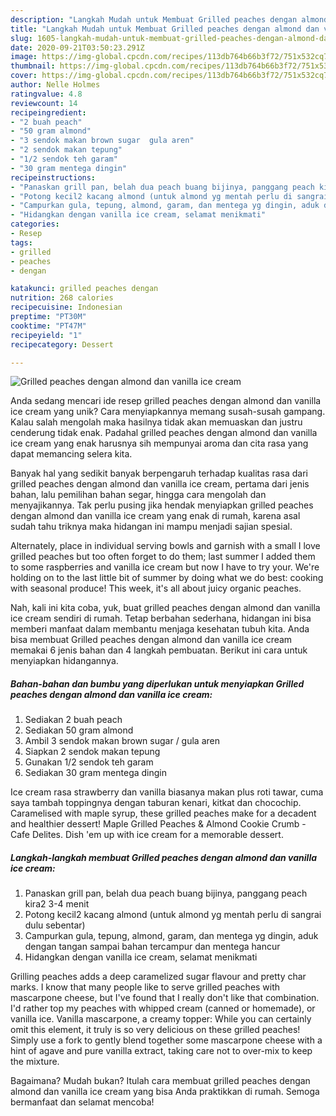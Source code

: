 ```yaml
---
description: "Langkah Mudah untuk Membuat Grilled peaches dengan almond dan vanilla ice cream yang Lezat Sekali"
title: "Langkah Mudah untuk Membuat Grilled peaches dengan almond dan vanilla ice cream yang Lezat Sekali"
slug: 1605-langkah-mudah-untuk-membuat-grilled-peaches-dengan-almond-dan-vanilla-ice-cream-yang-lezat-sekali
date: 2020-09-21T03:50:23.291Z
image: https://img-global.cpcdn.com/recipes/113db764b66b3f72/751x532cq70/grilled-peaches-dengan-almond-dan-vanilla-ice-cream-foto-resep-utama.jpg
thumbnail: https://img-global.cpcdn.com/recipes/113db764b66b3f72/751x532cq70/grilled-peaches-dengan-almond-dan-vanilla-ice-cream-foto-resep-utama.jpg
cover: https://img-global.cpcdn.com/recipes/113db764b66b3f72/751x532cq70/grilled-peaches-dengan-almond-dan-vanilla-ice-cream-foto-resep-utama.jpg
author: Nelle Holmes
ratingvalue: 4.8
reviewcount: 14
recipeingredient:
- "2 buah peach"
- "50 gram almond"
- "3 sendok makan brown sugar  gula aren"
- "2 sendok makan tepung"
- "1/2 sendok teh garam"
- "30 gram mentega dingin"
recipeinstructions:
- "Panaskan grill pan, belah dua peach buang bijinya, panggang peach kira2 3-4 menit"
- "Potong kecil2 kacang almond (untuk almond yg mentah perlu di sangrai dulu sebentar)"
- "Campurkan gula, tepung, almond, garam, dan mentega yg dingin, aduk dengan tangan sampai bahan tercampur dan mentega hancur"
- "Hidangkan dengan vanilla ice cream, selamat menikmati"
categories:
- Resep
tags:
- grilled
- peaches
- dengan

katakunci: grilled peaches dengan 
nutrition: 268 calories
recipecuisine: Indonesian
preptime: "PT30M"
cooktime: "PT47M"
recipeyield: "1"
recipecategory: Dessert

---
```



![Grilled peaches dengan almond dan vanilla ice cream](https://img-global.cpcdn.com/recipes/113db764b66b3f72/751x532cq70/grilled-peaches-dengan-almond-dan-vanilla-ice-cream-foto-resep-utama.jpg)

Anda sedang mencari ide resep grilled peaches dengan almond dan vanilla ice cream yang unik? Cara menyiapkannya memang susah-susah gampang. Kalau salah mengolah maka hasilnya tidak akan memuaskan dan justru cenderung tidak enak. Padahal grilled peaches dengan almond dan vanilla ice cream yang enak harusnya sih mempunyai aroma dan cita rasa yang dapat memancing selera kita.

Banyak hal yang sedikit banyak berpengaruh terhadap kualitas rasa dari grilled peaches dengan almond dan vanilla ice cream, pertama dari jenis bahan, lalu pemilihan bahan segar, hingga cara mengolah dan menyajikannya. Tak perlu pusing jika hendak menyiapkan grilled peaches dengan almond dan vanilla ice cream yang enak di rumah, karena asal sudah tahu triknya maka hidangan ini mampu menjadi sajian spesial.

Alternately, place in individual serving bowls and garnish with a small I love grilled peaches but too often forget to do them; last summer I added them to some raspberries and vanilla ice cream but now I have to try your. We&#39;re holding on to the last little bit of summer by doing what we do best: cooking with seasonal produce! This week, it&#39;s all about juicy organic peaches.


Nah, kali ini kita coba, yuk, buat grilled peaches dengan almond dan vanilla ice cream sendiri di rumah. Tetap berbahan sederhana, hidangan ini bisa memberi manfaat dalam membantu menjaga kesehatan tubuh kita. Anda bisa membuat Grilled peaches dengan almond dan vanilla ice cream memakai 6 jenis bahan dan 4 langkah pembuatan. Berikut ini cara untuk menyiapkan hidangannya.

<!--inarticleads1-->

##### Bahan-bahan dan bumbu yang diperlukan untuk menyiapkan Grilled peaches dengan almond dan vanilla ice cream:

1. Sediakan 2 buah peach
1. Sediakan 50 gram almond
1. Ambil 3 sendok makan brown sugar / gula aren
1. Siapkan 2 sendok makan tepung
1. Gunakan 1/2 sendok teh garam
1. Sediakan 30 gram mentega dingin


Ice cream rasa strawberry dan vanilla biasanya makan plus roti tawar, cuma saya tambah toppingnya dengan taburan kenari, kitkat dan chocochip. Caramelised with maple syrup, these grilled peaches make for a decadent and healthier dessert! Maple Grilled Peaches &amp; Almond Cookie Crumb - Cafe Delites. Dish &#39;em up with ice cream for a memorable dessert. 

<!--inarticleads2-->

##### Langkah-langkah membuat Grilled peaches dengan almond dan vanilla ice cream:

1. Panaskan grill pan, belah dua peach buang bijinya, panggang peach kira2 3-4 menit
1. Potong kecil2 kacang almond (untuk almond yg mentah perlu di sangrai dulu sebentar)
1. Campurkan gula, tepung, almond, garam, dan mentega yg dingin, aduk dengan tangan sampai bahan tercampur dan mentega hancur
1. Hidangkan dengan vanilla ice cream, selamat menikmati


Grilling peaches adds a deep caramelized sugar flavour and pretty char marks. I know that many people like to serve grilled peaches with mascarpone cheese, but I&#39;ve found that I really don&#39;t like that combination. I&#39;d rather top my peaches with whipped cream (canned or homemade), or vanilla ice. Vanilla mascarpone, a creamy topper: While you can certainly omit this element, it truly is so very delicious on these grilled peaches! Simply use a fork to gently blend together some mascarpone cheese with a hint of agave and pure vanilla extract, taking care not to over-mix to keep the mixture. 

Bagaimana? Mudah bukan? Itulah cara membuat grilled peaches dengan almond dan vanilla ice cream yang bisa Anda praktikkan di rumah. Semoga bermanfaat dan selamat mencoba!

